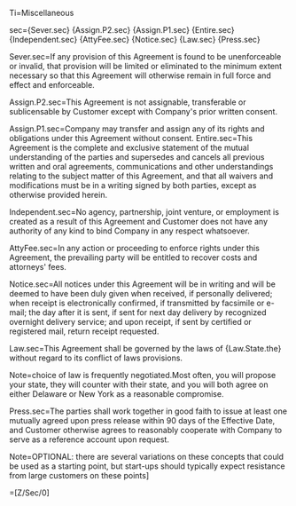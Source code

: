 Ti=Miscellaneous

sec={Sever.sec}  {Assign.P2.sec}  {Assign.P1.sec}  {Entire.sec}  {Independent.sec}  {AttyFee.sec}  {Notice.sec}  {Law.sec}  {Press.sec}

Sever.sec=If any provision of this Agreement is found to be unenforceable or invalid, that provision will be limited or eliminated to the minimum extent necessary so that this Agreement will otherwise remain in full force and effect and enforceable.

Assign.P2.sec=This Agreement is not assignable, transferable or sublicensable by Customer except with Company's prior written consent.

Assign.P1.sec=Company may transfer and assign any of its rights and obligations under this Agreement without consent.
Entire.sec=This Agreement is the complete and exclusive statement of the mutual understanding of the parties and supersedes and cancels all previous written and oral agreements, communications and other understandings relating to the subject matter of this Agreement, and that all waivers and modifications must be in a writing signed by both parties, except as otherwise provided herein.

Independent.sec=No agency, partnership, joint venture, or employment is created as a result of this Agreement and Customer does not have any authority of any kind to bind Company in any respect whatsoever.

AttyFee.sec=In any action or proceeding to enforce rights under this Agreement, the prevailing party will be entitled to recover costs and attorneys' fees.

Notice.sec=All notices under this Agreement will be in writing and will be deemed to have been duly given when received, if personally delivered; when receipt is electronically confirmed, if transmitted by facsimile or e-mail; the day after it is sent, if sent for next day delivery by recognized overnight delivery service; and upon receipt, if sent by certified or registered mail, return receipt requested.

Law.sec=This Agreement shall be governed by the laws of {Law.State.the} without regard to its conflict of laws provisions.

Note=choice of law is frequently negotiated.Most often, you will propose your state, they will counter with their state, and you will both agree on either Delaware or New York as a reasonable compromise.

Press.sec=The parties shall work together in good faith to issue at least one mutually agreed upon press release within 90 days of the Effective Date, and Customer otherwise agrees to reasonably cooperate with Company to serve as a reference account upon request.

Note=OPTIONAL: there are several variations on these concepts that could be used as a starting point, but start-ups should typically expect resistance from large customers on these points]

=[Z/Sec/0]